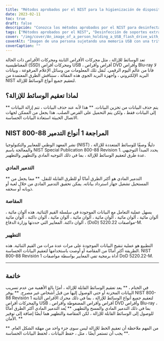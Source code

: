 ```yaml
---
title: "Métodos aprobados por el NIST para la higienización de dispositivos multimedia extraíbles"
date: 2023-02-11
toc: true
draft: false
descripción: "Conozca los métodos aprobados por el NIST para desinfectar discos duros, unidades SSD, unidades flash USB, CD, DVD y discos Blu-ray para proteger los datos confidenciales de accesos no autorizados."
tags: ["Métodos aprobados por el NIST", "Desinfección de soportes extraíbles", "Discos duros", "Unidades SSD", "Unidades flash USB", "CD", "DVD", "Discos Blu-ray", "Seguridad de datos", "Protección de datos confidenciales"]
cover: "/img/cover/An_image_of_a_person_holding_a_USB_flash_drive_with_a_shreder.png"
coverAlt: "Imagen de una persona sujetando una memoria USB con una trituradora de fondo"
coverCaption: ""
---
```



 تعد الوسائط للإزالة ، مثل محركات الأقراص الثابتة ومحركات الأقراص ذات الحالة المغناطيسية (SSD) ومحركات أقراص USB ، أقراص وأقراص DVD وأقراص Blu-ray لا فانا من عالم اليوم الرقمي. تُنقل تلك المعلومات من وسائل الإعلام المرفوعة ، وبيانات البريد الإلكتروني ، وأجهزة البريد الجوي هذه المقالة ، سنناقش الطرق المعتمدة من NIST لتعقيم جميع أنواع الوسائط للإزالة.
 
 ## لماذا تعقيم الوسائط للإزالة؟
 
 ** يتم حذف البيانات من تخزين البيانات. ** هذا لأنه عند حذف البيانات ، تتم إزالة البيانات إلى البيانات فقط ، ولكن يتم التحميل على القرص الصلب. هذا يجعل من الممكن لجهات الاتصال الخبيثة استعادة البيانات الحساسة.
 
 ## NIST 800-88 المراجعة 1 أنواع التدمير
 
 نشر المعهد الوطني للمعايير والتكنولوجيا (NIST) دليلًا وصفًا للوسائط المتعددة للإزالة ، والمعالجة باسم NIST Special Publication 800-88 Revision 1. يحدد المبدأ التوجيهي عدة طرق لتعقيم الوسائط للإزالة ، بما في ذلك التوجيه المادي والتطهير والتطهير.
 
 ### التدمير المادي
 
 ** التدمير المادي هو أكثر الطرق أمانًا أو للطرق القابلة للنقل. ** مما يجعل من المستحيل تشغيل جهاز استرداد بياناته. يمكن تحقيق التدمير المادي من خلال لعبة أو ذوبانه أو سحقه.
 
 ### المقاصة
 
 يسهل عملية التعامل مع البيانات الموجودة في سلسلة القيم الثنائية. هذه ألوان مائية ، ألوان مائية ، ألوان مائية ، ألوان مائية ، ألوان مائية ، ألوان مائية ، ألوان داكنة ، ألوان مائية ، ألوان داكنة. المعايير التي حددتها وزارة الدفاع (DoD) مواصفات 5220.22-M.
 
 ### التطهير
 
 التطبيع هو عملية تنقيح البيانات الموجودة على مرات عدة مرات من القيم الثنائية. هذه الطريقة أكثر أمانًا من المقاصة أو أوصت باستخدامها لتعقيم البيانات الحساسة. NIST 800-88 Revisión 1 أداة برمجية تفي المعايير بواسطة مواصفات DoD 5220.22-M.
 
 __________________________________________
 
 ## خاتمة
 
 في الختام ، ** يعد تعقيم الوسائط القابلة للإزالة ، أمرًا بالغ الأهمية من عدم تسريب البيانات المخزنة أو حتى الوصول إليها من قبل أشخاص غير مصرح. ** يوفر NIST 800-88 Revisión 1 لتعقيم جميع أنواع الوسائط للإزالة ، بما في ذلك محرك الأقراص الثابتة والمحركات أقراص USB ، أقراص وأقراص المضغوطة وأقراص DVD وأقراص Blu-ray ، بما في ذلك التدمير المادي والمسح والتطهير. ** يُعد التدمير المادي أكثر الطرق أمانًا للوصول إلى الوسائط القابلة للإزالة ، لكن المقاصة والتطهير هما أيضًا إضافة إلى توفير الأمان. **
 
 ** من المهم ملاحظة أن تعقيم الخط للإزالة ليس سوى جزء واحد من مهمّة الشكل العام. ** يجب أن تستمر أيضًا ، مثل ، حفظ البيانات ، لحفظ البيانات الحساسة.
 
